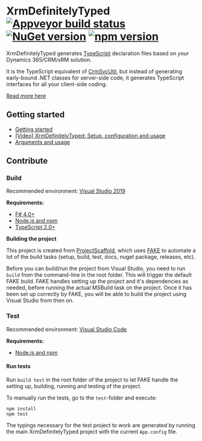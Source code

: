 # XrmDefinitelyTyped [![Appveyor build status](https://ci.appveyor.com/api/projects/status/github/delegateAS/XrmDefinitelyTyped?svg=true&branch=gh_master)](https://ci.appveyor.com/project/DelegateAS/XrmDefinitelyTyped) [![NuGet version](https://badge.fury.io/nu/Delegate.XrmDefinitelyTyped.svg)](https://badge.fury.io/nu/Delegate.XrmDefinitelyTyped) [![npm version](https://badge.fury.io/js/%40delegateas%2Fxrmdefinitelytyped.svg)](https://badge.fury.io/js/%40delegateas%2Fxrmdefinitelytyped)

XrmDefinitelyTyped generates [TypeScript](http://www.typescriptlang.org/) 
declaration files based on *your* Dynamics 365/CRM/xRM solution.

It is the TypeScript equivalent of [CrmSvcUtil](https://msdn.microsoft.com/en-us/library/gg327844.aspx), but instead of 
generating early-bound .NET classes for server-side code, it generates TypeScript interfaces for all your client-side coding.

[Read more here](https://github.com/delegateas/XrmDefinitelyTyped/wiki)


## Getting started

* [Getting started](https://github.com/delegateas/XrmDefinitelyTyped/wiki/Getting-started)
* [(Video) XrmDefinitelyTyped: Setup, configuration and usage](https://www.youtube.com/watch?v=kOj8AAylJIs)
* [Arguments and usage](https://github.com/delegateas/XrmDefinitelyTyped/wiki/Tool-usage)

## Contribute


### Build

Recommended environment: [Visual Studio 2019](https://www.visualstudio.com/downloads/)

**Requirements:**

* [F# 4.0+](https://www.microsoft.com/en-us/download/details.aspx?id=48179)
* [Node.js and npm](https://nodejs.org/)
* [TypeScript 2.0+](http://www.typescriptlang.org/index.html#download-links)

**Building the project**

This project is created from [ProjectScaffold](http://fsprojects.github.io/ProjectScaffold/index.html), 
which uses [FAKE](http://fsharp.github.io/FAKE/) to automate a lot of the build tasks (setup, build, test, docs, nuget package, releases, etc).

Before you can build/run the project from Visual Studio, you need to run `build` from the command-line in the root folder. 
This will trigger the default FAKE build. FAKE handles setting up the project and it's dependencies as needed, before running the actual MSBuild task on the project. 
Once it has been set up correctly by FAKE, you will be able to build the project using Visual Studio from then on.


### Test

Recommended environment: [Visual Studio Code](https://code.visualstudio.com/)

**Requirements:**

* [Node.js and npm](https://nodejs.org/)

#### Run tests

Run `build test` in the root folder of the project to let FAKE handle the setting up, building, running and testing of the project.

To manually run the tests, go to the `test`-folder and execute:

    npm install
    npm test

The typings necessary for the test project to work are generated by running the main XrmDefinitelyTyped project with the current `App.config` file.
